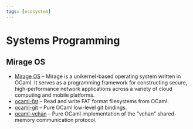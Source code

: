 ```yaml
---
tags: [ecosystem]
---
```


# Systems Programming

## Mirage OS

* [Mirage OS](https://github.com/mirage/mirage)  – Mirage is a unikernel-based operating system written in OCaml. It serves as a programming framework for constructing secure, high-performance network applications across a variety of cloud computing and mobile platforms.
* [ocaml-fat](https://github.com/mirage/ocaml-fat)  – Read and write FAT format filesystems from OCaml.
* [ocaml-git](https://github.com/mirage/ocaml-git)  – Pure OCaml low-level git bindings.
* [ocaml-vchan](https://github.com/mirage/ocaml-vchan)  – Pure OCaml implementation of the "vchan" shared-memory communication protocol.
